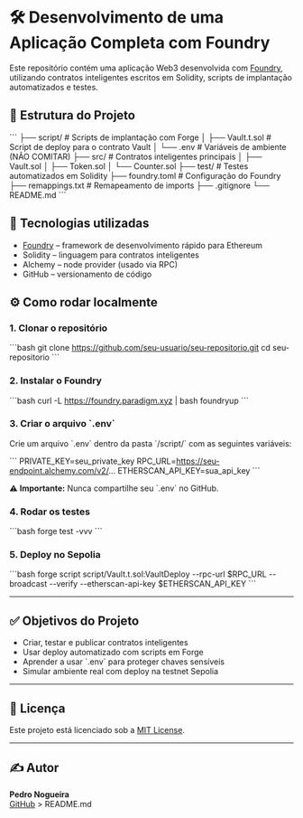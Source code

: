 # 🛠️ Desenvolvimento de uma Aplicação Completa com Foundry

Este repositório contém uma aplicação Web3 desenvolvida com [Foundry](https://book.getfoundry.sh/), utilizando contratos inteligentes escritos em Solidity, scripts de implantação automatizados e testes.

## 📁 Estrutura do Projeto

\`\`\`
├── script/             # Scripts de implantação com Forge
│   ├── Vault.t.sol     # Script de deploy para o contrato Vault
│   └── .env            # Variáveis de ambiente (NÃO COMITAR)
├── src/                # Contratos inteligentes principais
│   ├── Vault.sol
│   ├── Token.sol
│   └── Counter.sol
├── test/               # Testes automatizados em Solidity
├── foundry.toml        # Configuração do Foundry
├── remappings.txt      # Remapeamento de imports
├── .gitignore
└── README.md
\`\`\`

## 🧪 Tecnologias utilizadas

- [Foundry](https://book.getfoundry.sh/) – framework de desenvolvimento rápido para Ethereum
- Solidity – linguagem para contratos inteligentes
- Alchemy – node provider (usado via RPC)
- GitHub – versionamento de código

## ⚙️ Como rodar localmente

### 1. Clonar o repositório

\`\`\`bash
git clone https://github.com/seu-usuario/seu-repositorio.git
cd seu-repositorio
\`\`\`

### 2. Instalar o Foundry

\`\`\`bash
curl -L https://foundry.paradigm.xyz | bash
foundryup
\`\`\`

### 3. Criar o arquivo \`.env\`

Crie um arquivo \`.env\` dentro da pasta \`/script/\` com as seguintes variáveis:

\`\`\`
PRIVATE_KEY=seu_private_key
RPC_URL=https://seu-endpoint.alchemy.com/v2/...
ETHERSCAN_API_KEY=sua_api_key
\`\`\`

⚠️ **Importante:** Nunca compartilhe seu \`.env\` no GitHub.

### 4. Rodar os testes

\`\`\`bash
forge test -vvv
\`\`\`

### 5. Deploy no Sepolia

\`\`\`bash
forge script script/Vault.t.sol:VaultDeploy --rpc-url \$RPC_URL --broadcast --verify --etherscan-api-key \$ETHERSCAN_API_KEY
\`\`\`

---

## ✅ Objetivos do Projeto

- Criar, testar e publicar contratos inteligentes
- Usar deploy automatizado com scripts em Forge
- Aprender a usar \`.env\` para proteger chaves sensíveis
- Simular ambiente real com deploy na testnet Sepolia

---

## 📜 Licença

Este projeto está licenciado sob a [MIT License](LICENSE).

---

## ✍️ Autor

**Pedro Nogueira**  
[GitHub](https://github.com/pedroonog) > README.md
